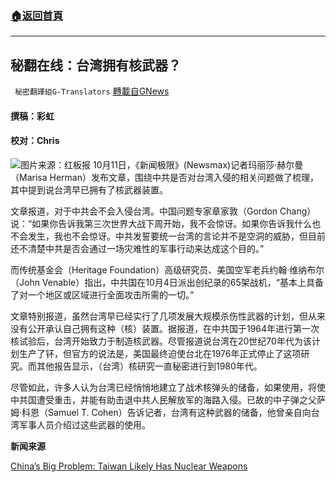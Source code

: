 ###  [:house:返回首頁](https://github.com/ourhimalayas/txt)
---


## 秘翻在线：台湾拥有核武器？
` 秘密翻譯組G-Translators` [轉載自GNews](https://gnews.org/zh-hans/1588770/)

#### 撰稿：彩虹

#### 校对：Chris
![](https://assets.gnews.org/wp-content/uploads/2021/10/图片1-2-6.jpg)图片来源：红板报
10月11日，《新闻极限》(Newsmax)记者玛丽莎·赫尔曼（Marisa Herman）发布文章，围绕中共是否对台湾入侵的相关问题做了梳理，其中提到说台湾早已拥有了核武器装置。

文章报道，对于中共会不会入侵台湾。中国问题专家章家敦（Gordon Chang）说：“如果你告诉我第三次世界大战下周开始，我不会惊讶。如果你告诉我什么也不会发生，我也不会惊讶。中共发誓要统一台湾的言论并不是空洞的威胁，但目前还不清楚中共是否会通过一场灾难性的军事行动来达成这个目的。”

而传统基金会（Heritage Foundation）高级研究员、美国空军老兵约翰·维纳布尔（John Venable）指出，中共国在10月4日派出创纪录的65架战机，“基本上具备了对一个地区或区域进行全面攻击所需的一切。”

文章特别报道，虽然台湾早已经实行了几项发展大规模杀伤性武器的计划，但从来没有公开承认自己拥有这种（核）装置。据报道，在中共国于1964年进行第一次核试验后，台湾开始致力于制造核武器。尽管报道说台湾在20世纪70年代为该计划生产了钚，但官方的说法是，美国最终迫使台北在1976年正式停止了这项研究。而其他报告显示，（台湾）核研究一直秘密进行到1980年代。

尽管如此，许多人认为台湾已经悄悄地建立了战术核弹头的储备，如果使用，将使中共国遭受重击，并能有助击退中共人民解放军的海路入侵。已故的中子弹之父萨姆·科恩（Samuel T. Cohen）告诉记者，台湾有这种武器的储备，他曾亲自向台湾军事人员介绍过这些武器的使用。

**新闻来源**

[China’s Big Problem: Taiwan Likely Has Nuclear Weapons](https://www.newsmax.com/newsfront/china-taiwan-nuclear-weapons/2021/10/11/id/1040003/)

